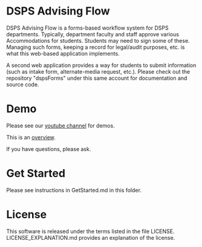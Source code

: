 # DSPS Advising Flow

DSPS Advising Flow is a forms-based workflow system for DSPS departments. Typically, 
department faculty and staff approve various Accommodations for students. Students may need to sign
some of these. Managing such forms, keeping a record for legal/audit purposes, etc. is what this web-based
application implements.

A second web application provides a way for students to submit information (such as intake form, alternate-media request, etc.). Please check out the repository "dspsForms" under this same account for documentation and source code.


# Demo

Please see our [youtube channel](https://www.youtube.com/channel/UCE2BtcY0E7GzN2P3lVpiiKA/videos) for demos.

This is an [overview](https://www.youtube.com/watch?v=uBuMocQUaj0).

If you have questions, please ask.

# Get Started

Please see instructions in GetStarted.md in this folder.


# License

This software is released under the terms listed in the file LICENSE.  LICENSE_EXPLANATION.md provides an explanation of the license.







